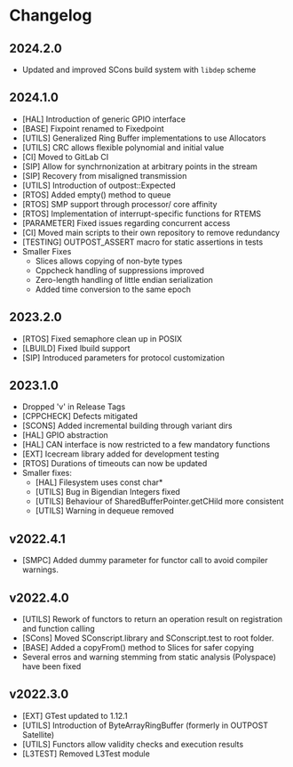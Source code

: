 # Changelog
## 2024.2.0
- Updated and improved SCons build system with `libdep` scheme
## 2024.1.0
- [HAL] Introduction of generic GPIO interface
- [BASE] Fixpoint renamed to Fixedpoint
- [UTILS] Generalized Ring Buffer implementations to use Allocators
- [UTILS] CRC allows flexible polynomial and initial value
- [CI] Moved to GitLab CI
- [SIP] Allow for synchrnonization at arbitrary points in the stream
- [SIP] Recovery from misaligned transmission
- [UTILS] Introduction of outpost::Expected
- [RTOS] Added empty() method to queue
- [RTOS] SMP support through processor/ core affinity
- [RTOS] Implementation of interrupt-specific functions for RTEMS
- [PARAMETER] Fixed issues regarding concurrent access
- [CI] Moved main scripts to their own repository to remove redundancy
- [TESTING] OUTPOST_ASSERT macro for static assertions in tests
- Smaller Fixes
  - Slices allows copying of non-byte types
  - Cppcheck handling of suppressions improved
  - Zero-length handling of little endian serialization
  - Added time conversion to the same epoch
## 2023.2.0
- [RTOS] Fixed semaphore clean up in POSIX
- [LBUILD] Fixed lbuild support
- [SIP] Introduced parameters for protocol customization
## 2023.1.0
- Dropped 'v' in Release Tags
- [CPPCHECK] Defects mitigated
- [SCONS] Added incremental building through variant dirs
- [HAL] GPIO abstraction
- [HAL] CAN interface is now restricted to a few mandatory functions
- [EXT] Icecream library added for development testing
- [RTOS] Durations of timeouts can now be updated
- Smaller fixes:
  - [HAL] Filesystem uses const char*
  - [UTILS] Bug in Bigendian Integers fixed
  - [UTILS] Behaviour of SharedBufferPointer.getCHild more consistent
  - [UTILS] Warning in dequeue removed
## v2022.4.1
- [SMPC] Added dummy parameter for functor call to avoid compiler warnings.
## v2022.4.0
- [UTILS] Rework of functors to return an operation result on registration and function calling
- [SCons] Moved SConscript.library and SConscript.test to root folder.
- [BASE] Added a copyFrom() method to Slices for safer copying
- Several erros and warning stemming from static analysis (Polyspace) have been fixed
## v2022.3.0
- [EXT] GTest updated to 1.12.1
- [UTILS] Introduction of ByteArrayRingBuffer (formerly in OUTPOST Satellite)
- [UTILS] Functors allow validity checks and execution results
- [L3TEST] Removed L3Test module